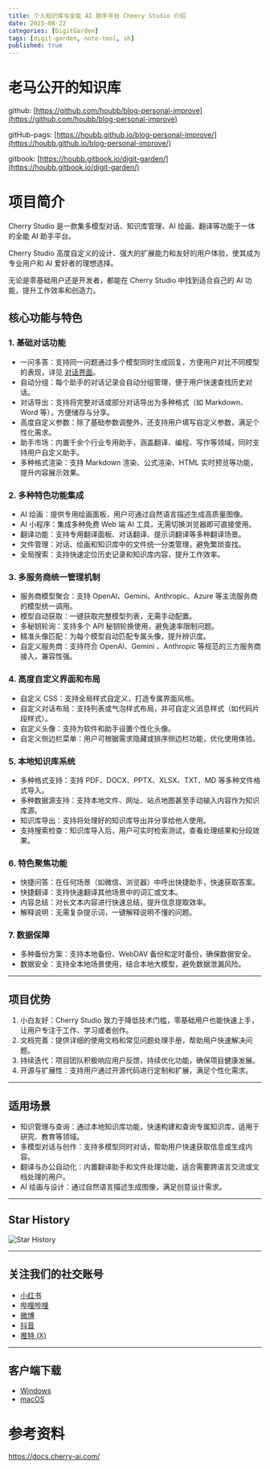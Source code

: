 ```yaml
---
title: 个人知识库与全能 AI 助手平台 Cheery Studio 介绍
date: 2025-08-22
categories: [DigitGarden]
tags: [digit-garden, note-tool, sh]
published: true
---
```



# 老马公开的知识库

github: [https://github.com/houbb/blog-personal-improve](https://github.com/houbb/blog-personal-improve)

gitHub-pags: [https://houbb.github.io/blog-personal-improve/](https://houbb.github.io/blog-personal-improve/)

gitbook: [https://houbb.gitbook.io/digit-garden/](https://houbb.gitbook.io/digit-garden/)

# 项目简介

Cherry Studio 是一款集多模型对话、知识库管理、AI 绘画、翻译等功能于一体的全能 AI 助手平台。

Cherry Studio 高度自定义的设计、强大的扩展能力和友好的用户体验，使其成为专业用户和 AI 爱好者的理想选择。

无论是零基础用户还是开发者，都能在 Cherry Studio 中找到适合自己的 AI 功能，提升工作效率和创造力。

## 核心功能与特色

### 1. 基础对话功能

- 一问多答：支持同一问题通过多个模型同时生成回复，方便用户对比不同模型的表现，详见 [对话界面](https://docs.cherry-ai.com/cherry-studio/readme.md#对话界面)。
- 自动分组：每个助手的对话记录会自动分组管理，便于用户快速查找历史对话。
- 对话导出：支持将完整对话或部分对话导出为多种格式（如 Markdown、Word 等），方便储存与分享。
- 高度自定义参数：除了基础参数调整外，还支持用户填写自定义参数，满足个性化需求。
- 助手市场：内置千余个行业专用助手，涵盖翻译、编程、写作等领域，同时支持用户自定义助手。
- 多种格式渲染：支持 Markdown 渲染、公式渲染、HTML 实时预览等功能，提升内容展示效果。

### 2. 多种特色功能集成

- AI 绘画：提供专用绘画面板，用户可通过自然语言描述生成高质量图像。
- AI 小程序：集成多种免费 Web 端 AI 工具，无需切换浏览器即可直接使用。
- 翻译功能：支持专用翻译面板、对话翻译、提示词翻译等多种翻译场景。
- 文件管理：对话、绘画和知识库中的文件统一分类管理，避免繁琐查找。
- 全局搜索：支持快速定位历史记录和知识库内容，提升工作效率。

### 3. 多服务商统一管理机制

- 服务商模型聚合：支持 OpenAI、Gemini、Anthropic、Azure 等主流服务商的模型统一调用。
- 模型自动获取：一键获取完整模型列表，无需手动配置。
- 多秘钥轮询：支持多个 API 秘钥轮换使用，避免速率限制问题。
- 精准头像匹配：为每个模型自动匹配专属头像，提升辨识度。
- 自定义服务商：支持符合 OpenAI、Gemini 、Anthropic 等规范的三方服务商接入，兼容性强。

### 4. 高度自定义界面和布局

- 自定义 CSS：支持全局样式自定义，打造专属界面风格。
- 自定义对话布局：支持列表或气泡样式布局，并可自定义消息样式（如代码片段样式）。
- 自定义头像：支持为软件和助手设置个性化头像。
- 自定义侧边栏菜单：用户可根据需求隐藏或排序侧边栏功能，优化使用体验。

### 5. 本地知识库系统

- 多种格式支持：支持 PDF、DOCX、PPTX、XLSX、TXT、MD 等多种文件格式导入。
- 多种数据源支持：支持本地文件、网址、站点地图甚至手动输入内容作为知识库源。
- 知识库导出：支持将处理好的知识库导出并分享给他人使用。
- 支持搜索检查：知识库导入后，用户可实时检索测试，查看处理结果和分段效果。

### 6. 特色聚焦功能

- 快捷问答：在任何场景（如微信、浏览器）中呼出快捷助手，快速获取答案。
- 快捷翻译：支持快速翻译其他场景中的词汇或文本。
- 内容总结：对长文本内容进行快速总结，提升信息提取效率。
- 解释说明：无需复杂提示词，一键解释说明不懂的问题。

### 7. 数据保障

- 多种备份方案：支持本地备份、WebDAV 备份和定时备份，确保数据安全。
- 数据安全：支持全本地场景使用，结合本地大模型，避免数据泄漏风险。

---

## 项目优势

1. 小白友好：Cherry Studio 致力于降低技术门槛，零基础用户也能快速上手，让用户专注于工作、学习或者创作。
2. 文档完善：提供详细的使用文档和常见问题处理手册，帮助用户快速解决问题。
3. 持续迭代：项目团队积极响应用户反馈，持续优化功能，确保项目健康发展。
4. 开源与扩展性：支持用户通过开源代码进行定制和扩展，满足个性化需求。

---

## 适用场景

- 知识管理与查询：通过本地知识库功能，快速构建和查询专属知识库，适用于研究、教育等领域。
- 多模型对话与创作：支持多模型同时对话，帮助用户快速获取信息或生成内容。
- 翻译与办公自动化：内置翻译助手和文件处理功能，适合需要跨语言交流或文档处理的用户。
- AI 绘画与设计：通过自然语言描述生成图像，满足创意设计需求。

---

## Star History

![Star History](https://docs.cherry-ai.com/images/star-history.png)

---

## 关注我们的社交账号

- [小红书](https://www.xiaohongshu.com)
- [哔哩哔哩](https://b23.tv)
- [微博](https://weibo.com)
- [抖音](https://v.douyin.com)
- [推特 (X)](https://x.com)

---

## 客户端下载

- [Windows](https://docs.cherry-ai.com/cherry-studio/windows)
- [macOS](https://docs.cherry-ai.com/cherry-studio/macos)


# 参考资料

https://docs.cherry-ai.com/
